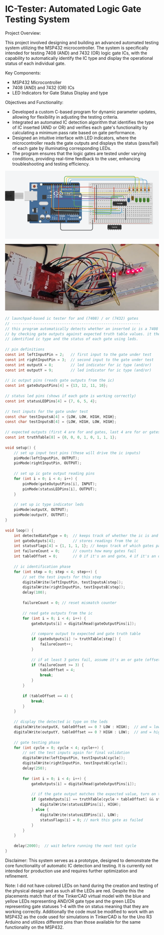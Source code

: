# IC-Tester: Automated Logic Gate Testing System

Project Overview:

This project involved designing and building an advanced automated testing system utilizing the MSP432 microcontroller. The system is specifically intended for testing 7408 (AND) and 7432 (OR) logic gate ICs, with the capability to automatically identify the IC type and display the operational status of each individual gate.

Key Components:
- MSP432 Microcontroller
- 7408 (AND) and 7432 (OR) ICs
- LED Indicators for Gate Status Display and type

Objectives and Functionality:
- Developed a custom C-based program for dynamic parameter updates, allowing for flexibility in adjusting the testing criteria.
- Integrated an automated IC detection algorithm that identifies the type of IC inserted (AND or OR) and verifies each gate's functionality by calculating a minimum pass rate based on gate performance.
- Designed an intuitive interface with LED indicators, where the microcontroller reads the gate outputs and displays the status (pass/fail) of each gate by illuminating corresponding LEDs.
- The program ensures that the logic gates are tested under varying conditions, providing real-time feedback to the user, enhancing troubleshooting and testing efficiency.

![TinkerCAD Design](Images/ICtestertesting.png)

![TinkerCAD Design](Images/ICtesterproofofconcept.png)

```C
// launchpad-based ic tester for and (7408) / or (7432) gates
// -----------------------------------------------------------
// this program automatically detects whether an inserted ic is a 7408 (and) or 7432 (or) 
// by checking gate outputs against expected truth table values. it then displays the 
// identified ic type and the status of each gate using leds.

// pin definitions
const int leftInputPin = 2;   // first input to the gate under test
const int rightInputPin = 3;  // second input to the gate under test
const int outputX = 8;        // led indicator for ic type (and/or)
const int outputY = 9;        // led indicator for ic type (and/or)

// ic output pins (reads gate outputs from the ic)
const int gateOutputPins[4] = {13, 12, 11, 10};

// status led pins (shows if each gate is working correctly)
const int statusLEDPins[4] = {7, 6, 5, 4};

// test inputs for the gate under test
const char testInputsA[4] = {LOW, LOW, HIGH, HIGH};
const char testInputsB[4] = {LOW, HIGH, LOW, HIGH};

// expected outputs (first 4 are for and gates, last 4 are for or gates)
const int truthTable[8] = {0, 0, 0, 1, 0, 1, 1, 1}; 

void setup() {
    // set up input test pins (these will drive the ic inputs)
    pinMode(leftInputPin, OUTPUT);
    pinMode(rightInputPin, OUTPUT);

    // set up ic gate output reading pins
    for (int i = 0; i < 4; i++) {
        pinMode(gateOutputPins[i], INPUT);
        pinMode(statusLEDPins[i], OUTPUT);
    }

    // set up ic type indicator leds
    pinMode(outputX, OUTPUT);
    pinMode(outputY, OUTPUT);
}

void loop() {
    int detectedGateType = 0;  // keeps track of whether the ic is and or or
    int gateOutputs[4];        // stores readings from the ic
    int statusFlags[4] = {1, 1, 1, 1}; // keeps track of which gates pass the test
    int failureCount = 0;      // counts how many gates fail
    int tableOffset = 0;       // 0 if it's an and gate, 4 if it's an or gate

    // ic identification phase
    for (int step = 0; step < 4; step++) {
        // set the test inputs for this step
        digitalWrite(leftInputPin, testInputsA[step]);
        digitalWrite(rightInputPin, testInputsB[step]);
        delay(100);

        failureCount = 0; // reset mismatch counter

        // read gate outputs from the ic
        for (int i = 0; i < 4; i++) {
            gateOutputs[i] = digitalRead(gateOutputPins[i]);

            // compare output to expected and gate truth table
            if (gateOutputs[i] != truthTable[step]) {
                failureCount++;
            }

            // if at least 3 gates fail, assume it's an or gate (offset the truth table)
            if (failureCount >= 3) {
                tableOffset = 4;
                break;
            }
        }

        if (tableOffset == 4) {
            break;
        }
    }

    // display the detected ic type on the leds
    digitalWrite(outputX, tableOffset == 0 ? LOW : HIGH);  // and = low, or = high
    digitalWrite(outputY, tableOffset == 0 ? HIGH : LOW);  // and = high, or = low

    // gate testing phase
    for (int cycle = 0; cycle < 4; cycle++) {
        // set the test inputs again for final validation
        digitalWrite(leftInputPin, testInputsA[cycle]);
        digitalWrite(rightInputPin, testInputsB[cycle]);
        delay(250);

        for (int i = 0; i < 4; i++) {
            gateOutputs[i] = digitalRead(gateOutputPins[i]);

            // if the gate output matches the expected value, turn on the status led
            if (gateOutputs[i] == truthTable[cycle + tableOffset] && statusFlags[i] == 1) {
                digitalWrite(statusLEDPins[i], HIGH);
            } else {
                digitalWrite(statusLEDPins[i], LOW);
                statusFlags[i] = 0; // mark this gate as failed
            }
        }
    }

    delay(2000);  // wait before running the next test cycle
}
```
Disclaimer: This system serves as a prototype, designed to demonstrate the core functionality of automatic IC detection and testing. It is currently not intended for production use and requires further optimization and refinement.

Note: I did not have colored LEDs on hand during the creation and testing of the physical design and as such all the LEDs are red. Despite this the placements match that of the TinkerCAD virtual model with the blue and yellow LEDs representing AND/OR gate type and the green LEDs representing gate statuses 1-4 with the on status meaning that they are working correctly. Additionally the code must be modified to work with an MSP432 as the code used for simulations in TinkerCAD is for the Uno R3 Arduino and utilizes different pins than those available for the same functionality on the MSP432.
